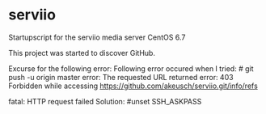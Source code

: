 # serviio
Startupscript for the serviio media server CentOS 6.7

This project was started to discover GitHub.

Excurse for the following error:
Following error occured when I tried: # git push -u origin master
error: The requested URL returned error: 403 Forbidden while accessing https://github.com/akeusch/serviio.git/info/refs

fatal: HTTP request failed
Solution: #unset SSH_ASKPASS

